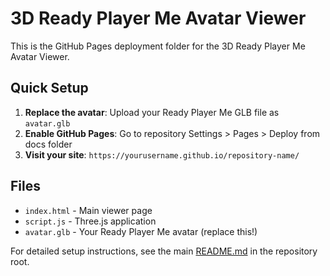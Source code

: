 # 3D Ready Player Me Avatar Viewer

This is the GitHub Pages deployment folder for the 3D Ready Player Me Avatar Viewer.

## Quick Setup

1. **Replace the avatar**: Upload your Ready Player Me GLB file as `avatar.glb`
2. **Enable GitHub Pages**: Go to repository Settings > Pages > Deploy from docs folder
3. **Visit your site**: `https://yourusername.github.io/repository-name/`

## Files

- `index.html` - Main viewer page
- `script.js` - Three.js application
- `avatar.glb` - Your Ready Player Me avatar (replace this!)

For detailed setup instructions, see the main [README.md](../README.md) in the repository root.